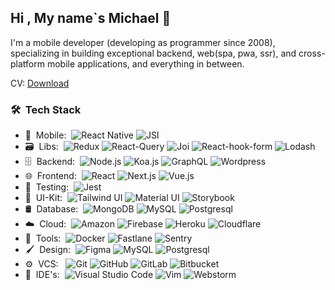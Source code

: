
<h2> Hi , My name`s Michael 👋</h2>

I'm a mobile developer (developing as programmer since 2008), specializing in building exceptional backend, web(spa, pwa, ssr), and cross-platform mobile applications, and everything in between.

CV: [Download](https://drive.google.com/file/d/1qIJsFz2jf_zQ2K80nhEsHprZpTax992b/view?usp=share_link)

<h3> 🛠 &nbsp;Tech Stack</h3>

- 📱 &nbsp;Mobile:&nbsp;
  ![React Native](https://img.shields.io/badge/React%20Native-4%20yr.-green?labelColor=0A1A2F&logo=React)
  ![JSI](https://img.shields.io/badge/JSI-0.5%20yr.-green?labelColor=0A1A2F&logo=JSI)
- 🗃️ &nbsp;Libs:&nbsp;
  ![Redux](https://img.shields.io/badge/Redux-4%20yr.-green?labelColor=0A1A2F&logo=Redux)
  ![React-Query](https://img.shields.io/badge/React%20Query-1.5%20yr.-green?labelColor=0A1A2F&logo=ReactQuery)
  ![Joi](https://img.shields.io/badge/Joi-1.2%20yr.-green?labelColor=0A1A2F&logo=joi)
  ![React-hook-form](https://img.shields.io/badge/React%20hook%20form-1.5%20yr.-green?labelColor=0A1A2F&logo=React-hook-form)
  ![Lodash](https://img.shields.io/badge/Lodash-2%20yr.-green?labelColor=0A1A2F&logo=Lodash)
- 🗄 &nbsp;Backend:&nbsp;
  ![Node.js](https://img.shields.io/badge/Node.js-2%20yr.-green?labelColor=0A1A2F&logo=node.js)
  ![Koa.js](https://img.shields.io/badge/Koa.js-2%20yr.-green?labelColor=0A1A2F&logo=koa)
  ![GraphQL](https://img.shields.io/badge/GraphQL-1.5%20yr.-green?labelColor=0A1A2F&logo=GraphQL&logoColor=da0093)
  ![Wordpress](https://img.shields.io/badge/Wordpress-2%20yr.-green?labelColor=0A1A2F&logo=GraphQL&logoColor=0073aa)
- 🌐 &nbsp;Frontend:&nbsp;
  ![React](https://img.shields.io/badge/React-3%20yr.-green?labelColor=0A1A2F&logo=React)
  ![Next.js](https://img.shields.io/badge/Next.js-2%20yr.-green?labelColor=0A1A2F&logo=next.js)
  ![Vue.js](https://img.shields.io/badge/Vue%203-1%20yr.-green?labelColor=0A1A2F&logo=vue.js)
- 🔨 &nbsp;Testing:&nbsp;
  ![Jest](https://img.shields.io/badge/Jest-1.3%20yr.-green?labelColor=0A1A2F&logo=Jest)
- 💎 &nbsp;UI-Kit:&nbsp;
  ![Tailwind UI](https://img.shields.io/badge/-Tailwind%20UI-0A1A2F?style=flat&logo=tailwindcss)
  ![Material UI](https://img.shields.io/badge/-Material%20UI-0A1A2F?style=flat&logo=mui)
  ![Storybook](https://img.shields.io/badge/-Storybook-0A1A2F?style=flat&logo=storybook)
- 🛢 &nbsp;Database:&nbsp;
  ![MongoDB](https://img.shields.io/badge/-MongoDB-0A1A2F?style=flat&logo=mongodb)
  ![MySQL](https://img.shields.io/badge/-MySQL-0A1A2F?style=flat&logo=mysql&logoColor=00d8fd)
  ![Postgresql](https://img.shields.io/badge/-Postgresql-0A1A2F?style=flat&logo=postgresql)
- ☁️ &nbsp;Cloud:&nbsp;
  ![Amazon](https://img.shields.io/badge/-Amazon-0A1A2F?style=flat&logo=amazon)
  ![Firebase](https://img.shields.io/badge/-Firebase-0A1A2F?style=flat&logo=firebase)
  ![Heroku](https://img.shields.io/badge/-Heroku-0A1A2F?style=flat&logo=heroku)
  ![Cloudflare](https://img.shields.io/badge/-Cloudflare-0A1A2F?style=flat&logo=cloudflare)
- 🧰 &nbsp;Tools:&nbsp;
  ![Docker](https://img.shields.io/badge/-Docker-0A1A2F?style=flat&logo=docker)
  ![Fastlane](https://img.shields.io/badge/-Fastlane-0A1A2F?style=flat&logo=fastlane)
  ![Sentry](https://img.shields.io/badge/-Sentry-0A1A2F?style=flat&logo=sentry)
- 🖌️ &nbsp;Design:&nbsp;
  ![Figma](https://img.shields.io/badge/-Figma-0A1A2F?style=flat&logo=figma)
  ![MySQL](https://img.shields.io/badge/-Miro-0A1A2F?style=flat&logo=miro)
  ![Postgresql](https://img.shields.io/badge/-Sketch-0A1A2F?style=flat&logo=sketch)
- ⚙️ &nbsp;VCS: &nbsp;
  ![Git](https://img.shields.io/badge/-Git-0A1A2F?style=flat&logo=git)
  ![GitHub](https://img.shields.io/badge/-GitHub-0A1A2F?style=flat&logo=github)
  ![GitLab](https://img.shields.io/badge/-GitLab-0A1A2F?style=flat&logo=gitlab)
  ![Bitbucket](https://img.shields.io/badge/-Bitbucket-0A1A2F?style=flat&logo=bitbucket&logoColor=0052cc)
- 🔧 &nbsp;IDE's:&nbsp;
  ![Visual Studio Code](https://img.shields.io/badge/-Visual%20Studio%20Code-0A1A2F?style=flat&logo=visual-studio-code&logoColor=007ACC)
  ![Vim](https://img.shields.io/badge/-Vim-0A1A2F?style=flat&logo=vim&logoColor=007ACC)
  ![Webstorm](https://img.shields.io/badge/-WebStorm-0A1A2F?style=flat&logo=webstorm)

